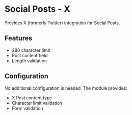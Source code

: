# Social Posts - X

Provides X (formerly Twitter) integration for Social Posts.

## Features
- 280 character limit
- Post content field
- Length validation

## Configuration
No additional configuration is needed. The module provides:
- X Post content type
- Character limit validation
- Form validation